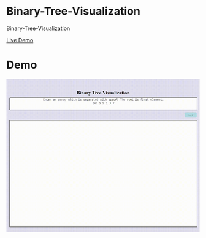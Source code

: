 # Binary-Tree-Visualization
Binary-Tree-Visualization

[Live Demo](https://ritik2308.github.io/Binary-Tree-Visualization/)

# Demo

<img src="https://github.com/ritik2308/Binary-Tree-Visualization/blob/main/media/demo.gif" width="550" height="400">
